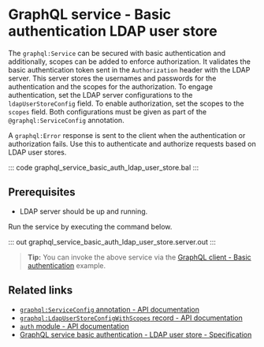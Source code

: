 # GraphQL service - Basic authentication LDAP user store

The `graphql:Service` can be secured with basic authentication and additionally, scopes can be added to enforce authorization. It validates the basic authentication token sent in the `Authorization` header with the LDAP server. This server stores the usernames and passwords for the authentication and the scopes for the authorization. To engage authentication, set the LDAP server configurations to the `ldapUserStoreConfig` field. To enable authorization, set the scopes to the `scopes` field. Both configurations must be given as part of the `@graphql:ServiceConfig` annotation.

A `graphql:Error` response is sent to the client when the authentication or authorization fails. Use this to authenticate and authorize requests based on LDAP user stores.

::: code graphql_service_basic_auth_ldap_user_store.bal :::

## Prerequisites
- LDAP server should be up and running.

Run the service by executing the command below.

::: out graphql_service_basic_auth_ldap_user_store.server.out :::

>**Tip:** You can invoke the above service via the [GraphQL client - Basic authentication](/learn/by-example/graphql-client-security-basic-auth/) example.

## Related links
- [`graphql:ServiceConfig` annotation - API documentation](https://lib.ballerina.io/ballerina/graphql/latest/annotations#ServiceConfig)
- [`graphql:LdapUserStoreConfigWithScopes` record - API documentation](https://lib.ballerina.io/ballerina/graphql/latest#LdapUserStoreConfigWithScopes)
- [`auth` module - API documentation](https://lib.ballerina.io/ballerina/auth/latest/)
- [GraphQL service basic authentication - LDAP user store - Specification](/spec/graphql/#12112-basic-authentication---ldap-user-store)
